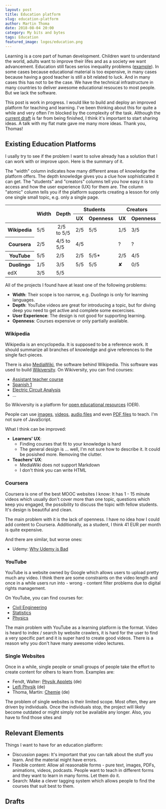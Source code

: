 ```yaml
---
layout: post
title: Education platform
slug: education-platform
author: Martin Thoma
date: 2018-08-04 20:00
category: My bits and bytes
tags: Education
featured_image: logos/education.png
---
```

Learning is a core part of human development. Children want to understand the
world, adults want to improve their lifes and as a society we want advancement.
Education still faces serios inequality problems (<a href="https://m.metrotimes.com/news-hits/archives/2018/07/02/us-court-detroit-students-have-no-right-to-access-to-literacy">example</a>). In some cases because
educational material is too expensive, in many cases because having a good
teacher is still a bit related to luck. And in many cases this has not to be
the case. We have the technical infrastructure in many countries to deliver
awesome educational resouces to most people. But we lack the software.

This post is work in progress. I would like to build and deploy an improved
platform for teaching and learning. I've been thinking about this for quite a
while and very often I'm blocked by the complexity of the task. Although the
[current draft](https://martin-thoma.com/pdf/education-portal.pdf) is far
from being finished, I think it's important to start sharing ideas. A talk with
my flat mate gave me many more ideas. Thank you, Thomas!


## Existing Education Platforms

I usally try to see if the problem I want to solve already has a solution that
I can work with or improve upon. Here is the summary of it.

The "width" column indicates how many different areas of knowledge the platform
offers. The depth knowledge gives you a clue how sophisticated it can get.
The "students" and "creators" columns tell you how easy it is to access and how
the user experience (UX) for them are. The column "atomic" column tells you if
the platform supports creating a lesson for only one single small topic, e.g.
only a single page.

<table class="table">
    <thead>
    <tr>
        <th rowspan="2"></th>
        <th rowspan="2">Width</th>
        <th rowspan="2">Depth</th>
        <th colspan="2">Students</th>
        <th colspan="2">Creators</th>
        <th rowspan="2">Atomic</th>
        <th rowspan="2">Requirements</th>
    </tr>
    <tr>
        <th>UX</th>
        <th>Openness</th>
        <th>UX</th>
        <th>Openness</th>
    </tr>
    </thead>
    <tbody>
    <tr>
        <th>Wikipedia</th>
        <td>5/5</td>
        <td>&nbsp;2/5 to 5/5</td>
        <td>2/5</td>
        <td>5/5</td>
        <td>1/5</td>
        <td>3/5</td>
        <td><span color="green">✓</span></td>
        <td><span color="red">✘</span></td>
    </tr>
    <tr>
        <th>Coursera</th>
        <td>2/5</td>
        <td>4/5 to 5/5</td>
        <td>4/5</td>
        <td></td>
        <td>?</td>
        <td>?</td>
        <td><span color="red">✘</span></td>
        <td><span color="red">✘</span></td>
    </tr>
    <tr>
        <th>YouTube</th>
        <td>5/5</td>
        <td>2/5</td>
        <td>2/5</td>
        <td>5/5*</td>
        <td>2/5</td>
        <td>4/5</td>
        <td><span color="green">✓</span></td>
        <td><span color="red">✘</span></td>
    </tr>
    <tr>
        <th>Duolingo</th>
        <td>1/5</td>
        <td>3/5</td>
        <td>5/5</td>
        <td>5/5</td>
        <td><span color="red">✘</span></td>
        <td>0/5</td>
        <td><span color="red">✘</span></td>
        <td><span color="red">✘</span></td>
    </tr>
    <tr>
        <td>edX</td>
        <td>3/5</td>
        <td>5/5</td>
        <td></td>
        <td></td>
        <td></td>
        <td></td>
        <td><span color="red">✘</span></td>
        <td><span color="red">✘</span></td>
    </tr>
    </tbody>
</table>


All of the projects I found have at least one of the following problems:

* **Width**: Their scope is too narrow, e.g. Duolingo is only for learning
  languages.
* **Depth**: YouTube videos are great for introducing a topic, but for diving
  deep you need to get active and complete some excercises.
* **User Experience**: The design is not good for supporting learning.
* **Openness**: Courses expensive or only partially available.


### Wikipedia

Wikipedia is an encyclopedia. It is supposed to be a reference work. It should
summarize all branches of knowledge and give references to the single
fact-pieces.

There is also <a href="https://en.wikipedia.org/wiki/MediaWiki">MediaWiki</a>,
the software behind Wikipedia. This software was used to build
<a href="https://en.wikipedia.org/wiki/Wikiversity">Wikiversity</a>. On Wikiversity,
you can find courses:

* [Assistant teacher course](https://en.wikiversity.org/wiki/Assistant_teacher_course)
* [Spanish 1](https://en.wikiversity.org/wiki/Spanish_1)
* [Electric Circuit Analysis](https://en.wikiversity.org/wiki/Electric_Circuit_Analysis)
* ...

So Wikiversity is a platform for [open educational resources](https://en.wikipedia.org/wiki/Open_educational_resources) (OER).

People can use [images](https://commons.wikimedia.org/wiki/Category:Quality_images_by_Martin_Thoma), [videos](https://commons.wikimedia.org/wiki/File:Movement_of_organelles_in_Tradescantia_stamen_hair_cells.webm), [audio files](https://en.wikipedia.org/wiki/File:Becerra_string_quartet_4_-_1allegro.ogg) and even [PDF files](https://commons.wikimedia.org/w/index.php?title=File%3A05_Wikipedia_Qualitaet_Upload.pdf&page=12) to teach. I'm not sure of
JavaScript.

What I think can be improved:

* **Learners' UX**:
    * Finding courses that fit to your knowledge is hard
    * The general design is ... well, I'm not sure how to describe it. It could
      be posished more. Removing the clutter.
* **Teachers' UX**:
    * MediaWiki does not support Markdown
    * I don't think you can write HTML


### Coursera

Coursera is one of the best MOOC websites I know: It has 1 - 15 minute videos
which usually don't cover more than one topic, questions which keep you
engaged, the possibility to discuss the topic with fellow students. It's design
is beautiful and clean.


The main problem with it is the lack of openness. I have no idea how I could
add content to Coursera. Additionally, as a student, I think 41 EUR per month
is quite expensive.

And there are similar, but worse ones:

* Udemy: [Why Udemy is Bad](https://www.youtube.com/watch?v=X7jf70dNrUo)


### YouTube

YouTube is a website owned by Google which allows users to upload pretty much
any video. I think there are some constraints on the video length and once in a
while users run into - wrong - content filter problems due to digital rights
management.

On YouTube, you can find courses for:

* [Civil Engineering](https://www.youtube.com/watch?v=0olpSN6_TCc&list=PLTZM4MrZKfW8Saqr34bzDBN3FBYSoek5A&index=1)
* [Statistics](https://www.youtube.com/watch?v=zouPoc49xbk&list=PL8dPuuaLjXtNM_Y-bUAhblSAdWRnmBUcr&index=1)
* [Physics](https://www.youtube.com/watch?v=BqKeiiezqzc&index=100&list=PL908547EAA7E4AE74)

The main problem with YouTube as a learning platform is the format. Video is
heard to index / search by website crawlers, it is hard for the user to find
a very specific part and it is super hard to create good videos. There is a
reason why you don't have many awesome video lectures.


### Single Websites
Once in a while, single people or small groups of people take the effort to
create content for others to learn from. Examples are:

* Fendt, Walter: [Physik Applets](http://www.walter-fendt.de/html5/phde/) (de)
* [Leifi Physik](https://www.leifiphysik.de) (de)
* Thoma, Martin: [Chemie](http://www.martin-thoma.de/chemie/) (de)

The problem of single websites is their limited scope. Most often, they are
driven by individuals. Once the individuals stop, the project will likely become
outdated or might simply not be available any longer. Also, you have to find those
sites and


## Relevant Elements

Things I want to have for an education platform:

* Discussion pages: It's important that you can talk about the stuff you learn.
  And the material might have errors.
* Flexible content: Allow all reasonable forms - pure text, images, PDFs,
  animations, videos, podcasts. People want to teach in different forms and
  they want to learn in many forms. Let them do it.
* Search: Make a clever tagging system which allows people to find the courses
  that suit best to them.


## Drafts


